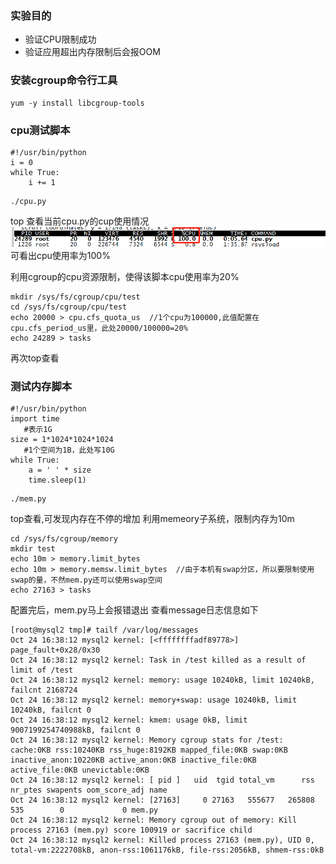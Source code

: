 ### 实验目的
- 验证CPU限制成功
- 验证应用超出内存限制后会报OOM

### 安装cgroup命令行工具
	yum -y install libcgroup-tools

### cpu测试脚本
```
#!/usr/bin/python
i = 0
while True:
    i += 1
```

```
./cpu.py
```
top 查看当前cpu.py的cup使用情况
![](https://github.com/salarst/note/blob/master/img/cpu_usage.png)
可看出cpu使用率为100%

利用cgroup的cpu资源限制，使得该脚本cpu使用率为20%
```
mkdir /sys/fs/cgroup/cpu/test
cd /sys/fs/cgroup/cpu/test
echo 20000 > cpu.cfs_quota_us  //1个cpu为100000,此值配置在cpu.cfs_period_us里，此处20000/100000=20%
echo 24289 > tasks
```
再次top查看

### 测试内存脚本
```
#!/usr/bin/python
import time
   #表示1G
size = 1*1024*1024*1024 
   #1个空间为1B，此处写10G
while True:
    a = ' ' * size
    time.sleep(1)
```
```
./mem.py
```
top查看,可发现内存在不停的增加
利用memeory子系统，限制内存为10m
```
cd /sys/fs/cgroup/memory
mkdir test
echo 10m > memory.limit_bytes
echo 10m > memory.memsw.limit_bytes  //由于本机有swap分区，所以要限制使用swap的量，不然mem.py还可以使用swap空间
echo 27163 > tasks
```
配置完后，mem.py马上会报错退出
查看message日志信息如下
```
[root@mysql2 tmp]# tailf /var/log/messages
Oct 24 16:38:12 mysql2 kernel: [<ffffffffadf89778>] page_fault+0x28/0x30
Oct 24 16:38:12 mysql2 kernel: Task in /test killed as a result of limit of /test
Oct 24 16:38:12 mysql2 kernel: memory: usage 10240kB, limit 10240kB, failcnt 2168724
Oct 24 16:38:12 mysql2 kernel: memory+swap: usage 10240kB, limit 10240kB, failcnt 0
Oct 24 16:38:12 mysql2 kernel: kmem: usage 0kB, limit 9007199254740988kB, failcnt 0
Oct 24 16:38:12 mysql2 kernel: Memory cgroup stats for /test: cache:0KB rss:10240KB rss_huge:8192KB mapped_file:0KB swap:0KB inactive_anon:10220KB active_anon:0KB inactive_file:0KB active_file:0KB unevictable:0KB
Oct 24 16:38:12 mysql2 kernel: [ pid ]   uid  tgid total_vm      rss nr_ptes swapents oom_score_adj name
Oct 24 16:38:12 mysql2 kernel: [27163]     0 27163   555677   265808     535        0             0 mem.py
Oct 24 16:38:12 mysql2 kernel: Memory cgroup out of memory: Kill process 27163 (mem.py) score 100919 or sacrifice child
Oct 24 16:38:12 mysql2 kernel: Killed process 27163 (mem.py), UID 0, total-vm:2222708kB, anon-rss:1061176kB, file-rss:2056kB, shmem-rss:0kB
```
